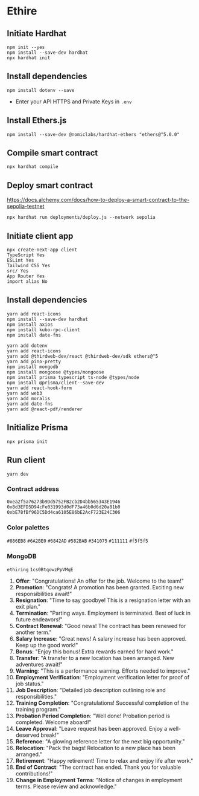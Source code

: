 # Ethire

## Initiate Hardhat

```shell
npm init --yes
npm install --save-dev hardhat
npx hardhat init
```

## Install dependencies

```shell
npm install dotenv --save
```

- Enter your API HTTPS and Private Keys in `.env`

## Install Ethers.js

```shell
npm install --save-dev @nomiclabs/hardhat-ethers "ethers@^5.0.0"
```

## Compile smart contract

```shell
npx hardhat compile
```

## Deploy smart contract

https://docs.alchemy.com/docs/how-to-deploy-a-smart-contract-to-the-sepolia-testnet

```shell
npx hardhat run deployments/deploy.js --network sepolia
```

## Initiate client app

```shell
npx create-next-app client
TypeScript Yes
ESLint Yes
Tailwind CSS Yes
src/ Yes
App Router Yes
import alias No
```

## Install dependencies

```shell
yarn add react-icons
npm install --save-dev hardhat
npm install axios
npm install kubo-rpc-client
npm install date-fns
```

```shell
yarn add dotenv
yarn add react-icons
yarn add @thirdweb-dev/react @thirdweb-dev/sdk ethers@^5
yarn add pino-pretty
npm install mongodb
npm install mongoose @types/mongoose
npm install prisma typescript ts-node @types/node
npm install @prisma/client--save-dev
yarn add react-hook-form
yarn add web3
yarn add moralis
yarn add date-fns
yarn add @react-pdf/renderer
```

## Initialize Prisma

```shell
npx prisma init
```

## Run client

```shell
yarn dev
```

### Contract address

`0xea2f5a76273b9Dd5752FB2cb2D4bb565343E1946`
`0x8d3EFD5D94cFe031993d0dF73a46b0d6d20a81b0`
`0xbE78fBf96DC5Dd4ca6105E86bE2AcF723E24C306`

### Color palettes

`#886EB8`
`#6A2BE0`
`#6842AD`
`#582BAB`
`#341075`
`#111111`
`#f5f5f5`

### MongoDB

`ethiring`
`1cs0BtqowzPpVMqE`

1. **Offer**: "Congratulations! An offer for the job. Welcome to the team!"
2. **Promotion**: "Congrats! A promotion has been granted. Exciting new responsibilities await!"
3. **Resignation**: "Time to say goodbye! This is a resignation letter with an exit plan."
4. **Termination**: "Parting ways. Employment is terminated. Best of luck in future endeavors!"
5. **Contract Renewal**: "Good news! The contract has been renewed for another term."
6. **Salary Increase**: "Great news! A salary increase has been approved. Keep up the good work!"
7. **Bonus**: "Enjoy this bonus! Extra rewards earned for hard work."
8. **Transfer**: "A transfer to a new location has been arranged. New adventures await!"
9. **Warning**: "This is a performance warning. Efforts needed to improve."
10. **Employment Verification**: "Employment verification letter for proof of job status."
11. **Job Description**: "Detailed job description outlining role and responsibilities."
12. **Training Completion**: "Congratulations! Successful completion of the training program."
13. **Probation Period Completion**: "Well done! Probation period is completed. Welcome aboard!"
14. **Leave Approval**: "Leave request has been approved. Enjoy a well-deserved break!"
15. **Reference**: "A glowing reference letter for the next big opportunity."
16. **Relocation**: "Pack the bags! Relocation to a new place has been arranged."
17. **Retirement**: "Happy retirement! Time to relax and enjoy life after work."
18. **End of Contract**: "The contract has ended. Thank you for valuable contributions!"
19. **Change in Employment Terms**: "Notice of changes in employment terms. Please review and acknowledge."
